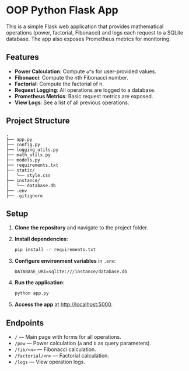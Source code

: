 # OOP Python Flask App

This is a simple Flask web application that provides mathematical operations (power, factorial, Fibonacci) and logs each request to a SQLite database. The app also exposes Prometheus metrics for monitoring.

## Features

- **Power Calculation**: Compute `a^b` for user-provided values.
- **Fibonacci**: Compute the nth Fibonacci number.
- **Factorial**: Compute the factorial of n.
- **Request Logging**: All operations are logged to a database.
- **Prometheus Metrics**: Basic request metrics are exposed.
- **View Logs**: See a list of all previous operations.

## Project Structure

```
.
├── app.py
├── config.py
├── logging_utils.py
├── math_utils.py
├── models.py
├── requirements.txt
├── static/
│   └── style.css
├── instance/
│   └── database.db
├── .env
├── .gitignore
```

## Setup

1. **Clone the repository** and navigate to the project folder.

2. **Install dependencies**:
    ```sh
    pip install -r requirements.txt
    ```

3. **Configure environment variables** in `.env`:
    ```
    DATABASE_URI=sqlite:///instance/database.db
    ```

4. **Run the application**:
    ```sh
    python app.py
    ```

5. **Access the app** at [http://localhost:5000](http://localhost:5000).

## Endpoints

- `/` — Main page with forms for all operations.
- `/pow` — Power calculation (`a` and `b` as query parameters).
- `/fib/<n>` — Fibonacci calculation.
- `/factorial/<n>` — Factorial calculation.
- `/logs` — View operation logs.